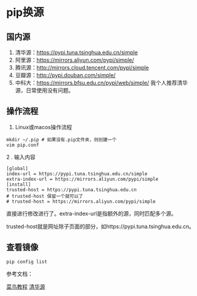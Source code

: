 # pip换源



## 国内源

1. 清华源：https://pypi.tuna.tsinghua.edu.cn/simple
2. 阿里源：https://mirrors.aliyun.com/pypi/simple/
3. 腾讯源：http://mirrors.cloud.tencent.com/pypi/simple
4. 豆瓣源：http://pypi.douban.com/simple/
5. 中科大：https://mirrors.bfsu.edu.cn/pypi/web/simple/
		我个人推荐清华源，日常使用没有问题。

## 操作流程

1. Linux或macos操作流程
```shell
mkdir ~/.pip # 如果没有.pip文件夹，则创建一个
vim pip.conf
```
2 . 输入内容

```shell
[global]
index-url = https://pypi.tuna.tsinghua.edu.cn/simple
extra-index-url = https://mirrors.aliyun.com/pypi/simple
[install]
trusted-host = https://pypi.tuna.tsinghua.edu.cn
# trusted-host 保留一个就可以了
# trusted-host = https://mirrors.aliyun.com/pypi/simple
```

直接进行修改进行了。extra-index-url是指额外的源，同时匹配多个源。

trusted-host就是网址除子页面的部分，如https://pypi.tuna.tsinghua.edu.cn。

## 查看镜像

`pip config list`



参考文档：

[菜鸟教程](https://www.runoob.com/w3cnote/pip-cn-mirror.html)
	[清华源](https://mirrors.tuna.tsinghua.edu.cn/help/pypi/)

